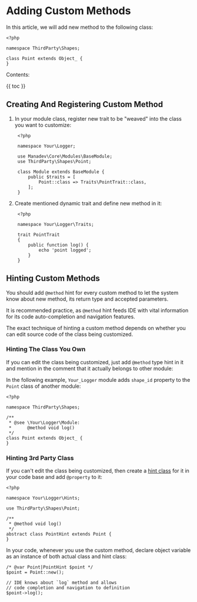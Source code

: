 # Adding Custom Methods #

In this article, we will add new method to the following class:

    <?php
    
    namespace ThirdParty\Shapes;

    class Point extends Object_ {
    }

Contents:

{{ toc }}

## Creating And Registering Custom Method ##

1. In your module class, register new trait to be "weaved" into the class you want to customize:
 
		<?php

		namespace Your\Logger;
	
		use Manadev\Core\Modules\BaseModule;
		use ThirdParty\Shapes\Point; 

		class Module extends BaseModule {
		    public $traits = [
		        Point::class => Traits\PointTrait::class,
		    ];
		}  

2. Create mentioned dynamic trait and define new method in it:

		<?php
		
		namespace Your\Logger\Traits;
		
		trait PointTrait
		{
		    public function log() {
				echo 'point logged';
		    }
		}

## Hinting Custom Methods ##

You should add `@method` hint for every custom method to let the system know about new method, its return type and accepted parameters. 

It is recommended practice, as `@method` hint feeds IDE with vital information for its code auto-completion and navigation features.    

The exact technique of hinting a custom method depends on whether you can edit source code of the class being customized.

### Hinting The Class You Own ###

If you can edit the class being customized, just add `@method` type hint in it and mention in the comment that it actually belongs to other module:

In the following example, `Your_Logger` module adds `shape_id` property to the `Point` class of another module:

    <?php
    
    namespace ThirdParty\Shapes;

	/**
	 * @see \Your\Logger\Module:
	 *      @method void log()
	 */
    class Point extends Object_ {
    }

### Hinting 3rd Party Class ###

If you can't edit the class being customized, then create a [hint class](../hint-classes.html) for it in your code base and add `@property` to it:

	<?php

	namespace Your\Logger\Hints;

	use ThirdParty\Shapes\Point;

	/**
	 * @method void log()
	 */
	abstract class PointHint extends Point {
	}

In your code, whenever you use the custom method, declare object variable as an instance of both actual class and hint class:

	/* @var Point|PointHint $point */
	$point = Point::new();

	// IDE knows about `log` method and allows 
	// code completion and navigation to definition
	$point->log();
